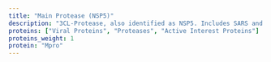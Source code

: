```yaml
---
title: "Main Protease (NSP5)"
description: "3CL-Protease, also identified as NSP5. Includes SARS and SARS2 Structures"
proteins: ["Viral Proteins", "Proteases", "Active Interest Proteins"]
proteins_weight: 1
protein: "Mpro"
---
```


